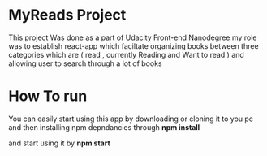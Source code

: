 # MyReads Project

This project Was done as a part of Udacity Front-end Nanodegree
my role was to establish react-app which faciltate organizing books between three categories which are ( read , currently Reading and Want to read ) and allowing user to search through a lot of books

# How To run 
You can easily start using this app by downloading or cloning it to you pc and then installing npm depndancies through **npm install**


and start using it  by **npm start** 
